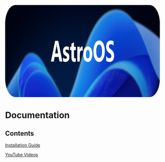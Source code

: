 <div align="center">
  <img height="300" src="https://github.com/AstroWin/docs/blob/main/cover.png?raw=true"  />
</div>

# Documentation

## Contents
[Installation Guide](Install.md)

[YouTube Videos](osreview.md)
